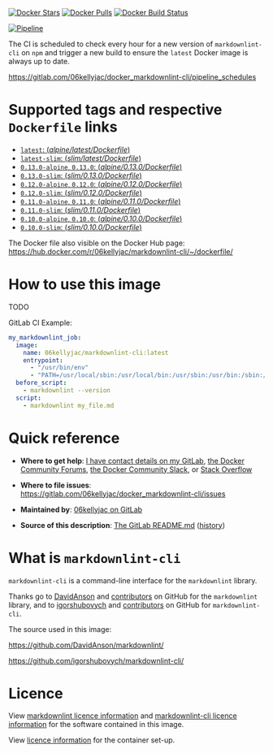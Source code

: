 [//]: # (<!-- markdownlint-disable MD013 -->)

[docker_stars_shield]: https://img.shields.io/docker/stars/06kellyjac/markdownlint-cli.svg?style=flat-square
[docker_pulls_shield]: https://img.shields.io/docker/pulls/06kellyjac/markdownlint-cli.svg?style=flat-square
[docker_build_shield]: https://img.shields.io/docker/build/06kellyjac/markdownlint-cli.svg?style=flat-square
[docker_hub]: https://hub.docker.com/r/06kellyjac/markdownlint-cli/
[docker_hub_build]: https://hub.docker.com/r/06kellyjac/markdownlint-cli/builds/

[![Docker Stars][docker_stars_shield]][docker_hub] [![Docker Pulls][docker_pulls_shield]][docker_hub] [![Docker Build Status][docker_build_shield]][docker_hub_build]

[pipeline_badge]: https://gitlab.com/06kellyjac/docker_markdownlint-cli/badges/master/pipeline.svg
[pipeline_link]: https://gitlab.com/06kellyjac/docker_markdownlint-cli/pipelines

[![Pipeline][pipeline_badge]][pipeline_link]

The CI is scheduled to check every hour for a new version of `markdownlint-cli` on `npm` and trigger a new build to ensure the `latest` Docker image is always up to date.

<https://gitlab.com/06kellyjac/docker_markdownlint-cli/pipeline_schedules>

# Supported tags and respective `Dockerfile` links

[latest_dockerfile]: https://gitlab.com/06kellyjac/docker_markdownlint-cli/blob/master/alpine/latest/Dockerfile
[0.13.0_dockerfile]: https://gitlab.com/06kellyjac/docker_markdownlint-cli/blob/master/alpine/0.13.0/Dockerfile
[0.12.0_dockerfile]: https://gitlab.com/06kellyjac/docker_markdownlint-cli/blob/master/alpine/0.12.0/Dockerfile
[0.11.0_dockerfile]: https://gitlab.com/06kellyjac/docker_markdownlint-cli/blob/master/alpine/0.11.0/Dockerfile
[0.10.0_dockerfile]: https://gitlab.com/06kellyjac/docker_markdownlint-cli/blob/master/alpine/0.10.0/Dockerfile

[latest_slim_dockerfile]: https://gitlab.com/06kellyjac/docker_markdownlint-cli/blob/master/slim/latest/Dockerfile
[0.13.0_slim_dockerfile]: https://gitlab.com/06kellyjac/docker_markdownlint-cli/blob/master/slim/0.13.0/Dockerfile
[0.12.0_slim_dockerfile]: https://gitlab.com/06kellyjac/docker_markdownlint-cli/blob/master/slim/0.12.0/Dockerfile
[0.11.0_slim_dockerfile]: https://gitlab.com/06kellyjac/docker_markdownlint-cli/blob/master/slim/0.11.0/Dockerfile
[0.10.0_slim_dockerfile]: https://gitlab.com/06kellyjac/docker_markdownlint-cli/blob/master/slim/0.10.0/Dockerfile

- [`latest`: (*alpine/latest/Dockerfile*)][latest_dockerfile]
- [`latest-slim`: (*slim/latest/Dockerfile*)][latest_slim_dockerfile]
- [`0.13.0-alpine`, `0.13.0`: (*alpine/0.13.0/Dockerfile*)][0.13.0_dockerfile]
- [`0.13.0-slim`: (*slim/0.13.0/Dockerfile*)][0.13.0_slim_dockerfile]
- [`0.12.0-alpine`, `0.12.0`: (*alpine/0.12.0/Dockerfile*)][0.12.0_dockerfile]
- [`0.12.0-slim`: (*slim/0.12.0/Dockerfile*)][0.12.0_slim_dockerfile]
- [`0.11.0-alpine`, `0.11.0`: (*alpine/0.11.0/Dockerfile*)][0.11.0_dockerfile]
- [`0.11.0-slim`: (*slim/0.11.0/Dockerfile*)][0.11.0_slim_dockerfile]
- [`0.10.0-alpine`, `0.10.0`: (*alpine/0.10.0/Dockerfile*)][0.10.0_dockerfile]
- [`0.10.0-slim`: (*slim/0.10.0/Dockerfile*)][0.10.0_slim_dockerfile]

The Docker file also visible on the Docker Hub page: <https://hub.docker.com/r/06kellyjac/markdownlint-cli/~/dockerfile/>

# How to use this image

TODO

GitLab CI Example:

```YAML
my_markdownlint_job:
  image:
    name: 06kellyjac/markdownlint-cli:latest
    entrypoint:
      - "/usr/bin/env"
      - "PATH=/usr/local/sbin:/usr/local/bin:/usr/sbin:/usr/bin:/sbin:/bin"
  before_script:
    - markdownlint --version
  script:
    - markdownlint my_file.md
```

# Quick reference

- **Where to get help**:
  [I have contact details on my GitLab](https://gitlab.com/06kellyjac), [the Docker Community Forums](https://forums.docker.com/), [the Docker Community Slack](https://blog.docker.com/2016/11/introducing-docker-community-directory-docker-community-slack/), or [Stack Overflow](https://stackoverflow.com/search?tab=newest&q=docker)

- **Where to file issues**:
  <https://gitlab.com/06kellyjac/docker_markdownlint-cli/issues>

- **Maintained by**:
  [06kellyjac on GitLab](https://gitlab.com/06kellyjac)

- **Source of this description**:
  [The GitLab README.md](https://gitlab.com/06kellyjac/docker_markdownlint-cli/blob/master/README.md) ([history](https://gitlab.com/06kellyjac/docker_markdownlint-cli/commits/master/README.md))

# What is `markdownlint-cli`

`markdownlint-cli` is a command-line interface for the `markdownlint` library.

Thanks go to [DavidAnson](https://github.com/DavidAnson/) and [contributors](https://github.com/DavidAnson/markdownlint/graphs/contributors) on GitHub for the `markdownlint` library, and to [igorshubovych](https://github.com/igorshubovych/) and [contributors](https://github.com/igorshubovych/markdownlint-cli/graphs/contributors) on GitHub for `markdownlint-cli`.

The source used in this image:

<https://github.com/DavidAnson/markdownlint/>

<https://github.com/igorshubovych/markdownlint-cli/>

# Licence

View [markdownlint licence information](https://github.com/DavidAnson/markdownlint/blob/master/LICENSE) and [markdownlint-cli licence information](https://github.com/igorshubovych/markdownlint-cli/blob/master/LICENSE) for the software contained in this image.

View [licence information](https://gitlab.com/06kellyjac/docker_markdownlint-cli/blob/master/LICENSE) for the container set-up.

